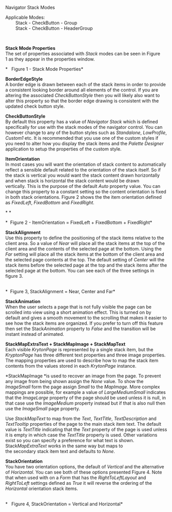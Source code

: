 Navigator Stack Modes  
  
Applicable Modes:  
        Stack - CheckButton - Group  
        Stack - CheckButton - HeaderGroup

 

**Stack Mode Properties**  
The set of properties associated with *Stack* modes can be seen in Figure 1 as
they appear in the properties window.

*   Figure 1 - Stack Mode Properties*  
  
  
**BorderEdgeStyle**  
A border edge is drawn between each of the stack items in order to provide a
consistent looking border around all elements of the control. If you are
altering the associated *CheckButtonStyle* then you will likely also want to
alter this property so that the border edge drawing is consistent with the
updated check button style.  
  
  
**CheckButtonStyle**  
By default this property has a value of *Navigator Stack* which is defined
specifically for use with the stack modes of the navigator control. You can
however change to any of the button styles such as *Standalone*, *LowProfile*,
*Custom1* etc. It is recommended that you use one of the custom styles if you
need to alter how you display the stack items and the *Palette Designer*
application to setup the properties of the custom style.  
  
  
**ItemOrientation**  
In most cases you will want the orientation of stack content to automatically
reflect a sensible default related to the orientation of the stack itself. So if
the stack is vertical you would want the stack content drawn horizontally and
when stack is horizontal the stack content would be drawn vertically. This is
the purpose of the default *Auto* property value. You can change this property
to a constant setting so the content orientation is fixed in both stack
orientations. Figure 2 shows the the item orientation defined as *FixedLeft*,
*FixedBottom* and *FixedRight.*  
  
* *

*  Figure 2 - ItemOrientation = FixedLeft + FixedBottom + FixedRight*  
  
  
**StackAlignment**  
Use this property to define the positioning of the stack items relative to the
client area. So a value of *Near* will place all the stack items at the top of
the client area and the contents of the selected page at the bottom. Using the
*Far* setting will place all the stack items at the bottom of the client area
and the selected page contents at the top. The default setting of *Center* will
the stack items before the selected page at the top and the stack items after
the selected page at the bottom. You can see each of the three settings in
figure 3.  
  
   
*  Figure 3, StackAlignment = Near, Center and Far*  
  
  
**StackAnimation**  
When the user selects a page that is not fully visible the page can be scrolled
into view using a short animation effect. This is turned on by default and gives
a smooth movement to the scrolling that makes it easier to see how the stack
items are organized. If you prefer to turn off this feature then set the
Stack*Animation* property to *False* and the transition will be instant instead
of animated.  
  
  
**StackMapExtraText + StackMapImage + StackMapText**  
Each visible *KrytonPage* is represented by a single stack item, but the
*KryptonPage* has three different text properties and three image properties.
The mapping properties are used to describe how to map the stack item contents
from the values stored in each *KrytonPage* instance.  
  
*StackMapImage *is used to recover an image from the page. To prevent any image
from being shown assign the *None* value. To show the *ImageSmall* form the page
assign *Small* to the *MapImage*. More complex mappings are possible, for
example a value of *LargeMediumSmall* indicates that the *ImageLarge* property
of the page should be used unless it is null, in that case use the *ImageMedium*
property instead but if that is also null then use the *ImageSmall* page
property.  
  
Use *StackMapText* to map from the *Text*, *TextTitle*, *TextDescription* and
*TextTooltip* properties of the page to the main stack item text. The default
value is *TextTitle* indicating that the *Text* property of the page is used
unless it is empty in which case the *TextTitle* property is used. Other
variations exist so you can specify a preference for what text is shown.
Stack*MapExtraText* works in the same way but maps to the secondary stack item
text and defaults to *None*.  
  
  
**StackOrientation**  
You have two orientation options, the default of *Vertical* and the alternative
of *Horizontal*. You can see both of these options presented Figure 4. Note that
when used with on a *Form* that has the *RightToLeftLayout* and *RightToLeft*
settings defined as *True* it will reverse the ordering of the *Horizontal*
orientation stack items.  
  
   
*   Figure 4, StackOrientation = Vertical and Horizontal*
